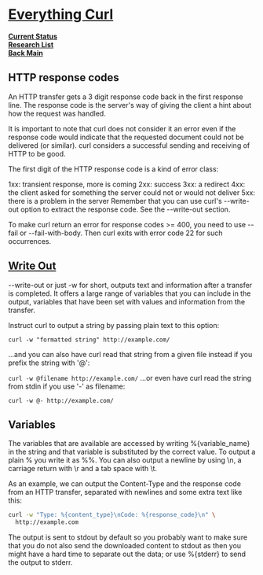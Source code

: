 # **[Everything Curl](https://everything.curl.dev/http/response.html#http-response-codes)**

**[Current Status](../../../development/status/weekly/current_status.md)**\
**[Research List](../../research_list.md)**\
**[Back Main](../../../README.md)**

## HTTP response codes

An HTTP transfer gets a 3 digit response code back in the first response line. The response code is the server's way of giving the client a hint about how the request was handled.

It is important to note that curl does not consider it an error even if the response code would indicate that the requested document could not be delivered (or similar). curl considers a successful sending and receiving of HTTP to be good.

The first digit of the HTTP response code is a kind of error class:

1xx: transient response, more is coming
2xx: success
3xx: a redirect
4xx: the client asked for something the server could not or would not deliver
5xx: there is a problem in the server
Remember that you can use curl's --write-out option to extract the response code. See the --write-out section.

To make curl return an error for response codes >= 400, you need to use --fail or --fail-with-body. Then curl exits with error code 22 for such occurrences.

## **[Write Out](https://everything.curl.dev/usingcurl/verbose/writeout.html)**

--write-out or just -w for short, outputs text and information after a transfer is completed. It offers a large range of variables that you can include in the output, variables that have been set with values and information from the transfer.

Instruct curl to output a string by passing plain text to this option:

`curl -w "formatted string" http://example.com/`

…and you can also have curl read that string from a given file instead if you prefix the string with '@':

`curl -w @filename http://example.com/`
…or even have curl read the string from stdin if you use '-' as filename:

`curl -w @- http://example.com/`

## Variables

The variables that are available are accessed by writing %{variable_name} in the string and that variable is substituted by the correct value. To output a plain % you write it as %%. You can also output a newline by using \n, a carriage return with \r and a tab space with \t.

As an example, we can output the Content-Type and the response code from an HTTP transfer, separated with newlines and some extra text like this:

```bash
curl -w "Type: %{content_type}\nCode: %{response_code}\n" \
  http://example.com
```

The output is sent to stdout by default so you probably want to make sure that you do not also send the downloaded content to stdout as then you might have a hard time to separate out the data; or use %{stderr} to send the output to stderr.
